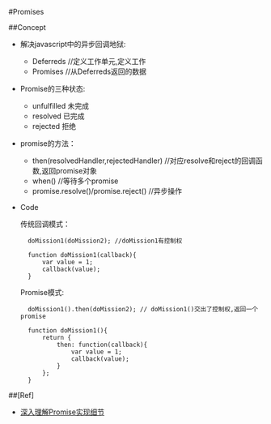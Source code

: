 #Promises

##Concept

- 解决javascript中的异步回调地狱:

  + Deferreds  //定义工作单元,定义工作
  + Promises  //从Deferreds返回的数据

- Promise的三种状态:

  + unfulfilled 未完成
  + resolved 已完成
  + rejected 拒绝

- promise的方法：

  + then(resolvedHandler,rejectedHandler) //对应resolve和reject的回调函数,返回promise对象
  + when() //等待多个promise
  + promise.resolve()/promise.reject() //异步操作

- Code

    传统回调模式：

        doMission1(doMission2); //doMission1有控制权
        
        function doMission1(callback){
            var value = 1;
            callback(value);
        }
        
    Promise模式:

        doMission1().then(doMission2); // doMission1()交出了控制权,返回一个promise
  
        function doMission1(){
            return {
                then: function(callback){
                    var value = 1;
                    callback(value);
                }
            };
        }   
 


##[Ref]

+ [深入理解Promise实现细节](https://segmentfault.com/a/1190000002591145)     